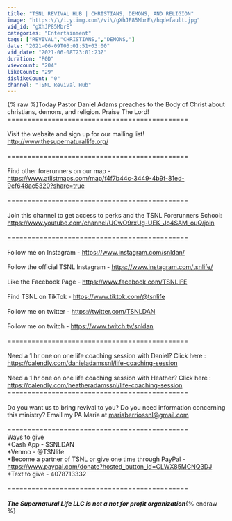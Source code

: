 ```yaml
---
title: "TSNL REVIVAL HUB | CHRISTIANS, DEMONS, AND RELIGION"
image: "https:\/\/i.ytimg.com\/vi\/gXhJP85MbrE\/hqdefault.jpg"
vid_id: "gXhJP85MbrE"
categories: "Entertainment"
tags: ["REVIVAL","CHRISTIANS,","DEMONS,"]
date: "2021-06-09T03:01:51+03:00"
vid_date: "2021-06-08T23:01:23Z"
duration: "P0D"
viewcount: "204"
likeCount: "29"
dislikeCount: "0"
channel: "TSNL Revival Hub"
---
```

{% raw %}Today Pastor Daniel Adams preaches to the Body of Christ about christians, demons, and religion. Praise The Lord!<br />=============================================<br /><br />Visit the website and sign up for our mailing list!<br /><a rel="nofollow" target="blank" href="http://www.thesupernaturallife.org/">http://www.thesupernaturallife.org/</a><br /><br />=============================================<br /><br />Find other forerunners on our map - <a rel="nofollow" target="blank" href="https://www.atlistmaps.com/map/f4f7b44c-3449-4b9f-81ed-9ef648ac5320?share=true">https://www.atlistmaps.com/map/f4f7b44c-3449-4b9f-81ed-9ef648ac5320?share=true</a><br /><br />=============================================<br /><br />Join this channel to get access to perks and the TSNL Forerunners School:<br /><a rel="nofollow" target="blank" href="https://www.youtube.com/channel/UCwO9rxUg-UEK_Jo4SAM_ouQ/join">https://www.youtube.com/channel/UCwO9rxUg-UEK_Jo4SAM_ouQ/join</a><br /><br />=============================================<br /><br />Follow me on Instagram - <a rel="nofollow" target="blank" href="https://www.instagram.com/snldan/">https://www.instagram.com/snldan/</a><br /><br />Follow the official TSNL Instagram - <a rel="nofollow" target="blank" href="https://www.instagram.com/tsnlife/">https://www.instagram.com/tsnlife/</a><br /><br />Like the Facebook Page - <a rel="nofollow" target="blank" href="https://www.facebook.com/TSNLIFE">https://www.facebook.com/TSNLIFE</a><br /><br />Find TSNL on TikTok - <a rel="nofollow" target="blank" href="https://www.tiktok.com/@tsnlife">https://www.tiktok.com/@tsnlife</a><br /><br />Follow me on twitter - <a rel="nofollow" target="blank" href="https://twitter.com/TSNLDAN">https://twitter.com/TSNLDAN</a><br /><br />Follow me on twitch - <a rel="nofollow" target="blank" href="https://www.twitch.tv/snldan">https://www.twitch.tv/snldan</a><br /><br />=============================================<br /><br />Need a 1 hr one on one life coaching session with Daniel? Click here : <a rel="nofollow" target="blank" href="https://calendly.com/danieladamssnl/life-coaching-session">https://calendly.com/danieladamssnl/life-coaching-session</a> <br /><br />Need a 1 hr one on one life coaching session with Heather? Click here : <br /><a rel="nofollow" target="blank" href="https://calendly.com/heatheradamssnl/life-coaching-session">https://calendly.com/heatheradamssnl/life-coaching-session</a><br />=============================================<br /><br />Do you want us to bring revival to you? Do you need information concerning this ministry? Email my PA Maria at mariaberriossnl@gmail.com<br /><br />=============================================<br />Ways to give<br />*Cash App - $SNLDAN<br />*Venmo - @TSNlife <br />*Become a partner of TSNL or give one time through PayPal - <a rel="nofollow" target="blank" href="https://www.paypal.com/donate?hosted_button_id=CLWX85MCNQ3DJ">https://www.paypal.com/donate?hosted_button_id=CLWX85MCNQ3DJ</a><br />*Text to give - 4078713332<br /><br />=============================================<br /><br />***The Supernatural Life LLC is not a not for profit organization***{% endraw %}
